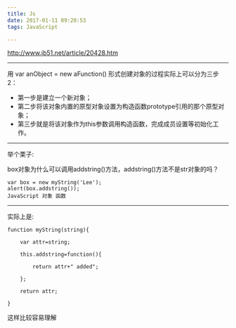 ```yaml
---
title: Js
date: 2017-01-11 09:20:53
tags: JavaScript

---
```


http://www.jb51.net/article/20428.htm

-----

用 var anObject = new aFunction() 形式创建对象的过程实际上可以分为三步2：

- 第一步是建立一个新对象；
- 第二步将该对象内置的原型对象设置为构造函数prototype引用的那个原型对象；
- 第三步就是将该对象作为this参数调用构造函数，完成成员设置等初始化工作。

-------
举个栗子:

box对象为什么可以调用addstring()方法，addstring()方法不是str对象的吗？
```
var box = new myString('Lee');
alert(box.addstring());
JavaScript 对象 函数
```
------
实际上是:
```
function myString(string){

	var attr=string;

	this.addstring=function(){

		return attr+" added";

	};

	return attr;

}
```
这样比较容易理解
